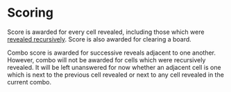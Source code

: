 # Scoring

Score is awarded for every cell revealed, including those which were [revealed
recursively](./effects.md#recursive-reveal). Score is also awarded for clearing a board.

Combo score is awarded for successive reveals adjacent to one another. However, combo will not be
awarded for cells which were recursively revealed. It will be left unanswered for now whether an
adjacent cell is one which is next to the previous cell revealed or next to any cell revealed in the
current combo.
